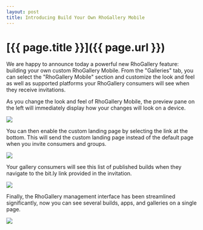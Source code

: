```yaml
---
layout: post
title: Introducing Build Your Own RhoGallery Mobile
---
```


[{{ page.title }}]({{ page.url }})
==================================

We are happy to announce today a powerful new RhoGallery feature: building your own custom RhoGallery Mobile.  From the "Galleries" tab, you can select the "RhoGallery Mobile" section and customize the look and feel as well as supported platforms your RhoGallery consumers will see when they receive invitations.

As you change the look and feel of RhoGallery Mobile, the preview pane on the left will immediately display how your changes will look on a device.

<img src="https://img.skitch.com/20110216-k3d31hc8ywq18i7x2ku3k3xcy6.png"/>

You can then enable the custom landing page by selecting the link at the bottom.  This will send the custom landing page instead of the default page when you invite consumers and groups.

<img src="https://img.skitch.com/20110216-rck4c12ej5ifiuyqm96cpbdguk.png"/> 

Your gallery consumers will see this list of published builds when they navigate to the bit.ly link provided in the invitation.

<img src="https://img.skitch.com/20110216-rb59dmsajr243qyc1ur6ggysr8.png"/>

Finally, the RhoGallery management interface has been streamlined significantly, now you can see several builds, apps, and galleries on a single page.

<img src="https://img.skitch.com/20110216-eggas68byhrr2wfrhtnad7t75b.png"/>
